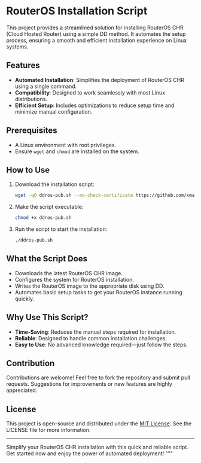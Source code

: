 
# RouterOS Installation Script

This project provides a streamlined solution for installing RouterOS CHR (Cloud Hosted Router) using a simple DD method. It automates the setup process, ensuring a smooth and efficient installation experience on Linux systems.

## Features

- **Automated Installation**: Simplifies the deployment of RouterOS CHR using a single command.
- **Compatibility**: Designed to work seamlessly with most Linux distributions.
- **Efficient Setup**: Includes optimizations to reduce setup time and minimize manual configuration.

## Prerequisites

- A Linux environment with root privileges.
- Ensure `wget` and `chmod` are installed on the system.

## How to Use

1. Download the installation script:
   ```sh
   wget -qO ddros-pub.sh --no-check-certificate https://github.com/xmanlucian/DD_RouterOS/blob/main/ddros-pub.sh
   ```

2. Make the script executable:
   ```sh
   chmod +x ddros-pub.sh
   ```

3. Run the script to start the installation:
   ```sh
   ./ddros-pub.sh
   ```

## What the Script Does

- Downloads the latest RouterOS CHR image.
- Configures the system for RouterOS installation.
- Writes the RouterOS image to the appropriate disk using DD.
- Automates basic setup tasks to get your RouterOS instance running quickly.

## Why Use This Script?

- **Time-Saving**: Reduces the manual steps required for installation.
- **Reliable**: Designed to handle common installation challenges.
- **Easy to Use**: No advanced knowledge required—just follow the steps.

## Contribution

Contributions are welcome! Feel free to fork the repository and submit pull requests. Suggestions for improvements or new features are highly appreciated.

## License

This project is open-source and distributed under the [MIT License](https://opensource.org/licenses/MIT). See the LICENSE file for more information.

---

Simplify your RouterOS CHR installation with this quick and reliable script. Get started now and enjoy the power of automated deployment!
"""
